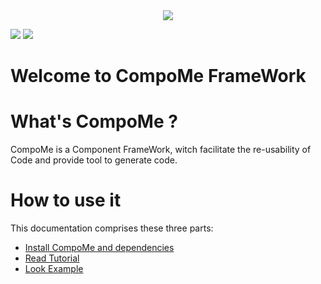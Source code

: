 <div dir="" align="center">
<img src="https://gitlab.marger.it:10443/ruhtra/compo/-/wikis/CompoMe.png" >
</div>

![]( https://gitlab.marger.it:10443/ruhtra/compo/badges/master/pipeline.svg)
![]( https://gitlab.marger.it:10443/ruhtra/compo/badges/master/coverage.svg)

Welcome to CompoMe FrameWork
=====================================
# What's CompoMe ?
CompoMe is a Component FrameWork, witch facilitate the re-usability of Code and provide tool to generate code.

# How to use it
This documentation comprises these three parts:
- [Install CompoMe and dependencies]()
- [Read Tutorial]()
- [Look Example]()

